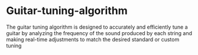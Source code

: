 # Guitar-tuning-algorithm 
The guitar tuning algorithm is designed to accurately and efficiently tune a guitar by analyzing the frequency of the sound produced by each string and making real-time adjustments to match the desired standard or custom tuning

